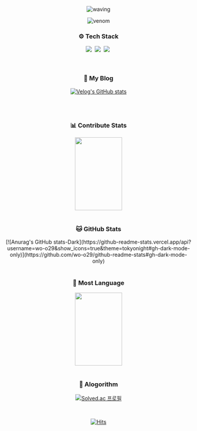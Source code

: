 



<div align="center">

  ![waving](https://capsule-render.vercel.app/api?type=waving&height=200&text=woohyeok&nbsp;&nbsp;&nbsp;&nbsp;&fontAlign=80&fontAlignY=40&color=0:2ebf91,100:8360c3&fontColor=ffffff&animation=twinkling)
  
  ![venom](https://capsule-render.vercel.app/api?type=venom&height=200&text=woohyeok&fontSize=70&color=0:8871e5,100:b678c4&stroke=b678c4&animation=twinkling)
  
  <h3 >⚙️ Tech Stack</h3>
  <img src="https://img.shields.io/badge/react-20232a.svg?style=for-the-badge&logo=react&logoColor=61DAFB" />&nbsp
  <img src="https://img.shields.io/badge/typescript-%23007ACC.svg?style=for-the-badge&amp;logo=typescript&amp;logoColor=white"/>&nbsp
  <img src="https://img.shields.io/badge/Next.js-black?style=for-the-badge&amp;logo=next.js&amp;logoColor=white"/>&nbsp

</br>
<br>
<br>

<h3> 📝 My Blog </h3>

[![Velog's GitHub stats](https://velog-readme-stats.vercel.app/api/list?name=woogur29)](https://velog.io/@woogur29/posts)

<br>
<br>



  <h3> 📊 Contribute Stats </h3>
  <img width="50%" height="195px" src="https://streak-stats.demolab.com?user=wo-o29&theme=buefy-dark&locale=ko">

<br>
<br>

<h3> 🐱 GitHub Stats </h3>
[![Anurag's GitHub stats-Dark](https://github-readme-stats.vercel.app/api?username=wo-o29&show_icons=true&theme=tokyonight#gh-dark-mode-only)](https://github.com/wo-o29/github-readme-stats#gh-dark-mode-only)

<br>
<br>

  <h3> 🎯 Most Language </h3>
  <img width="50%" height="195px" src="https://github-readme-stats.vercel.app/api/top-langs/?username=woo29&layout=compact&theme=tokyonight&hide_border=false">

<br>
<br>

<h3> 🧶 Alogorithm </h3>

[![Solved.ac
프로필](http://mazassumnida.wtf/api/v2/generate_badge?boj=woogur29)](https://solved.ac/woogur29)

<br>

[![Hits](https://hits.seeyoufarm.com/api/count/incr/badge.svg?url=https%3A%2F%2Fgithub.com%2F%2508woogur29%2Fhit-counter&count_bg=%23375BFF&title_bg=%23000000&icon=ghostery.svg&icon_color=%23FFFFFF&title=+-&edge_flat=false)](https://hits.seeyoufarm.com)
</div>
